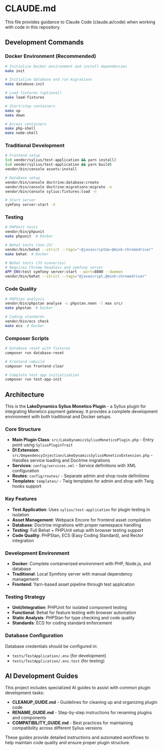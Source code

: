 # CLAUDE.md

This file provides guidance to Claude Code (claude.ai/code) when working with code in this repository.

## Development Commands

### Docker Environment (Recommended)
```bash
# Initialize Docker environment and install dependencies
make init

# Initialize database and run migrations
make database-init

# Load fixtures (optional)
make load-fixtures

# Start/stop containers
make up
make down

# Access containers
make php-shell
make node-shell
```

### Traditional Development
```bash
# Frontend setup
(cd vendor/sylius/test-application && yarn install)
(cd vendor/sylius/test-application && yarn build)
vendor/bin/console assets:install

# Database setup
vendor/bin/console doctrine:database:create
vendor/bin/console doctrine:migrations:migrate -n
vendor/bin/console sylius:fixtures:load -n

# Start server
symfony server:start -d
```

### Testing
```bash
# PHPUnit tests
vendor/bin/phpunit
make phpunit  # Docker

# Behat tests (non-JS)
vendor/bin/behat --strict --tags="~@javascript&&~@mink:chromedriver"
make behat  # Docker

# Behat tests (JS scenarios)
# Requires Chrome headless and symfony server
APP_ENV=test symfony server:start --port=8080 --daemon
vendor/bin/behat --strict --tags="@javascript,@mink:chromedriver"
```

### Code Quality
```bash
# PHPStan analysis
vendor/bin/phpstan analyse -c phpstan.neon -l max src/
make phpstan  # Docker

# Coding standards
vendor/bin/ecs check
make ecs  # Docker
```

### Composer Scripts
```bash
# Database reset with fixtures
composer run database-reset

# Frontend rebuild
composer run frontend-clear

# Complete test app initialization
composer run test-app-init
```

## Architecture

This is the **LakeDynamics Sylius Monetico Plugin** - a Sylius plugin for integrating Monetico payment gateway. It provides a complete development environment with both traditional and Docker setups.

### Core Structure
- **Main Plugin Class**: `src/LakeDynamicsSyliusMoneticoPlugin.php` - Entry point using `SyliusPluginTrait`
- **DI Extension**: `src/DependencyInjection/LakeDynamicsSyliusMoneticoExtension.php` - Handles service loading and Doctrine migrations
- **Services**: `config/services.xml` - Service definitions with XML configuration
- **Routes**: `config/routes/` - Separate admin and shop route definitions
- **Templates**: `templates/` - Twig templates for admin and shop with Twig hooks support

### Key Features
- **Test Application**: Uses `sylius/test-application` for plugin testing in isolation
- **Asset Management**: Webpack Encore for frontend asset compilation
- **Database**: Doctrine migrations with proper namespace handling
- **Testing**: Full Behat + PHPUnit setup with browser testing support
- **Code Quality**: PHPStan, ECS (Easy Coding Standard), and Rector integration

### Development Environment
- **Docker**: Complete containerized environment with PHP, Node.js, and database
- **Traditional**: Local Symfony server with manual dependency management
- **Frontend**: Yarn-based asset pipeline through test application

### Testing Strategy
- **Unit/Integration**: PHPUnit for isolated component testing
- **Functional**: Behat for feature testing with browser automation
- **Static Analysis**: PHPStan for type checking and code quality
- **Standards**: ECS for coding standard enforcement

### Database Configuration
Database credentials should be configured in:
- `tests/TestApplication/.env` (for development)
- `tests/TestApplication/.env.test` (for testing)

## AI Development Guides

This project includes specialized AI guides to assist with common plugin development tasks:

- **CLEANUP_GUIDE.md** - Guidelines for cleaning up and organizing plugin code
- **RENAME_GUIDE.md** - Step-by-step instructions for renaming plugins and components
- **COMPATIBILITY_GUIDE.md** - Best practices for maintaining compatibility across different Sylius versions

These guides provide detailed instructions and automated workflows to help maintain code quality and ensure proper plugin structure.
